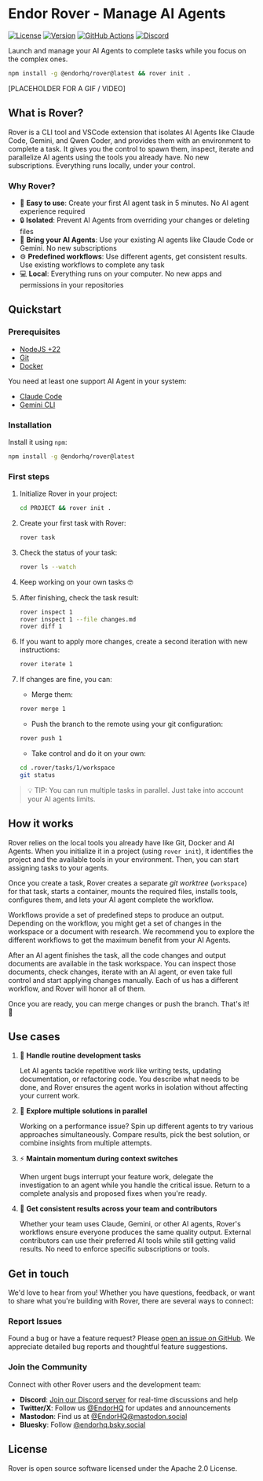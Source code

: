 # Endor Rover - Manage AI Agents

[![License](https://img.shields.io/badge/License-Apache%202.0-blue.svg)](https://opensource.org/licenses/Apache-2.0)
[![Version](https://img.shields.io/npm/v/@endorhq/rover.svg)](https://www.npmjs.com/package/@endorhq/rover)
[![GitHub Actions](https://img.shields.io/github/actions/workflow/status/endorhq/rover/ci.yml?branch=main)](https://github.com/endorhq/rover/actions)
[![Discord](https://img.shields.io/discord/1404714845995139192?color=7289da&label=Discord&logo=discord&logoColor=white)](https://discord.gg/EndorHQ)

Launch and manage your AI Agents to complete tasks while you focus on the complex ones.

```sh
npm install -g @endorhq/rover@latest && rover init .
```

[PLACEHOLDER FOR A GIF / VIDEO]

## What is Rover?

Rover is a CLI tool and VSCode extension that isolates AI Agents like Claude Code, Gemini, and Qwen Coder, and provides them with an environment to complete a task. It gives you the control to spawn them, inspect, iterate and parallelize AI agents using the tools you already have. No new subscriptions. Everything runs locally, under your control. 

### Why Rover?

* 🚀 **Easy to use**: Create your first AI agent task in 5 minutes. No AI agent experience required
* 🔒 **Isolated**: Prevent AI Agents from overriding your changes or deleting files
* 🤖 **Bring your AI Agents**: Use your existing AI agents like Claude Code or Gemini. No new subscriptions
* ⚙️ **Predefined workflows**: Use different agents, get consistent results. Use existing workflows to complete any task
* 💻 **Local**: Everything runs on your computer. No new apps and permissions in your repositories

## Quickstart

### Prerequisites

* [NodeJS +22](https://nodejs.org/en/download)
* [Git](https://git-scm.com/downloads)
* [Docker](https://docs.docker.com/engine/install/)

You need at least one support AI Agent in your system:

* [Claude Code](https://docs.anthropic.com/en/docs/claude-code/setup)
* [Gemini CLI](https://github.com/google-gemini/gemini-cli?tab=readme-ov-file#-installation)

### Installation

Install it using `npm`:

```sh
npm install -g @endorhq/rover@latest
```

### First steps

1. Initialize Rover in your project:

    ```sh
    cd PROJECT && rover init .
    ```

2. Create your first task with Rover:

    ```sh
    rover task
    ```

3. Check the status of your task:

    ```sh
    rover ls --watch
    ```

4. Keep working on your own tasks 🤓

5. After finishing, check the task result:

    ```sh
    rover inspect 1
    rover inspect 1 --file changes.md
    rover diff 1
    ```

6. If you want to apply more changes, create a second iteration with new instructions:

    ```sh
    rover iterate 1
    ```

7. If changes are fine, you can:

    - Merge them:

    ```sh
    rover merge 1
    ```

    - Push the branch to the remote using your git configuration:

    ```sh
    rover push 1
    ```

    - Take control and do it on your own:

    ```sh
    cd .rover/tasks/1/workspace
    git status
    ```

> 💡 TIP: You can run multiple tasks in parallel. Just take into account your AI agents limits.

## How it works

Rover relies on the local tools you already have like Git, Docker and AI Agents. When you initialize it in a project (using `rover init`), it identifies the project and the available tools in your environment. Then, you can start assigning tasks to your agents. 

Once you create a task, Rover creates a separate _git worktree_ (`workspace`) for that task, starts a container, mounts the required files, installs tools, configures them, and lets your AI agent complete the workflow.

Workflows provide a set of predefined steps to produce an output. Depending on the workflow, you might get a set of changes in the workspace or a document with research. We recommend you to explore the different workflows to get the maximum benefit from your AI Agents.

After an AI agent finishes the task, all the code changes and output documents are available in the task workspace. You can inspect those documents, check changes, iterate with an AI agent, or even take full control and start applying changes manually. Each of us has a different workflow, and Rover will honor all of them. 

Once you are ready, you can merge changes or push the branch. That's it! 🚀 

## Use cases

1. 🔄 **Handle routine development tasks**

    Let AI agents tackle repetitive work like writing tests, updating documentation, or refactoring code. You describe what needs to be done, and Rover ensures the agent works in isolation without affecting your current work.

2. 🔀 **Explore multiple solutions in parallel**

    Working on a performance issue? Spin up different agents to try various approaches simultaneously. Compare results, pick the best solution, or combine insights from multiple attempts.

3. ⚡ **Maintain momentum during context switches**

    When urgent bugs interrupt your feature work, delegate the investigation to an agent while you handle the critical issue. Return to a complete analysis and proposed fixes when you're ready.

4. 🤝 **Get consistent results across your team and contributors**

    Whether your team uses Claude, Gemini, or other AI agents, Rover's workflows ensure everyone produces the same quality output. External contributors can use their preferred AI tools while still getting valid results. No need to enforce specific subscriptions or tools.

## Get in touch

We'd love to hear from you! Whether you have questions, feedback, or want to share what you're building with Rover, there are several ways to connect:

### Report Issues

Found a bug or have a feature request? Please [open an issue on GitHub](https://github.com/endorhq/rover/issues). We appreciate detailed bug reports and thoughtful feature suggestions.

### Join the Community

Connect with other Rover users and the development team:

- **Discord**: [Join our Discord server](https://discord.gg/EndorHQ) for real-time discussions and help
- **Twitter/X**: Follow us [@EndorHQ](https://twitter.com/EndorHQ) for updates and announcements
- **Mastodon**: Find us at [@EndorHQ@mastodon.social](https://mastodon.social/@EndorHQ)
- **Bluesky**: Follow [@endorhq.bsky.social](https://bsky.app/profile/endorhq.bsky.social)

## License

Rover is open source software licensed under the Apache 2.0 License.
